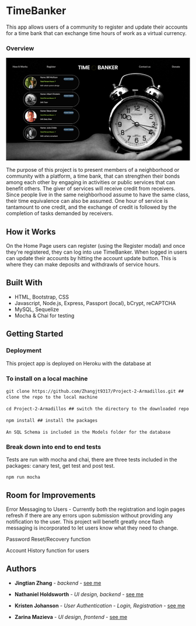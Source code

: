 # TimeBanker

This app allows users of a community to register and update their accounts for a time bank that can exchange time hours of work as a virtual currency.

### Overview

![image1](./public/images/Timebanker.png)

The purpose of this project is to present members of a neighborhood or community with a platform, a time bank, that can strengthen their bonds among each other by engaging in activities or public services that can benefit others. The giver of services will receive credit from receivers. Since people live in the same neighborhood assume to have the same class, their time equivalence can also be assumed. One hour of service is tantamount to one credit, and the exchange of credit is followed by the completion of tasks demanded by receivers.

## How it Works

On the Home Page users can register (using the Register modal) and once they're registered, they can log into use TimeBanker. When logged in users can update their accounts by hitting the account update button. This is where they can make deposits and withdrawls of service hours.

## Built With

* HTML, Bootstrap, CSS
* Javascript, Node.js, Express, Passport (local), bCrypt, reCAPTCHA
* MySQL, Sequelize
* Mocha & Chai for testing

## Getting Started

### Deployment

This project app is deployed on Heroku with the database at 


### To install on a local machine

```
git clone https://github.com/Zhangjt9317/Project-2-Armadillos.git ## clone the repo to the local machine

cd Project-2-Armadillos ## switch the directory to the downloaded repo

npm install ## install the packages
 
An SQL Schema is included in the Models folder for the database

```


### Break down into end to end tests

Tests are run with mocha and chai, there are three tests included in the packages: canary test, get test and post test. 

```
npm run mocha
```

## Room for Improvements

Error Messaging to Users - Currently both the registration and login pages refresh if there are any errors upon submission without providing any notification to the user. This project will benefit greatly once flash messaging is incorporated to let users know what they need to change.

Password Reset/Recovery function

Account History function for users


## Authors

* **Jingtian Zhang** - *backend* - [see me](https://github.com/Zhangjt9317)

* **Nathaniel Holdsworth** - *UI design, backend* - [see me](https://github.com/nholdsworth)

* **Kristen Johanson** - *User Authentication - Login, Registration* - [see me](https://github.com/klbjklbj)

* **Zarina Mazieva** - *UI design, frontend* - [see me](https://github.com/zmazieva78)

